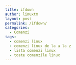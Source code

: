 ```yaml
---
title: ifdown
author: linuxtm
layout: post
permalink: /ifdown/
categories:
  - Comenzi
tags:
  - comenzi linux
  - comenzi linux de la a la z
  - lista comenzi linux
  - toate comenzile linux
---
```

